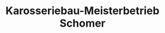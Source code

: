 ---
title: "Karosseriebau-Meisterbetrieb Schomer"
url: /freital/karosseriebau-meisterbetrieb-schomer/
shop: Autowerkstatt
---